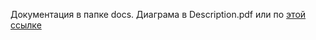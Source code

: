 Документация в папке docs.
Диаграма в Description.pdf или по <a href="https://viewer.diagrams.net/?tags=%7B%7D&highlight=0000ff&edit=_blank&layers=1&nav=1&title=%D0%94%D0%B8%D0%B0%D0%B3%D1%80%D0%B0%D0%BC%D0%BC%D0%B0%20%D0%B1%D0%B5%D0%B7%20%D0%BD%D0%B0%D0%B7%D0%B2%D0%B0%D0%BD%D0%B8%D1%8F.drawio#R7V1rb6M4F%2F41kWY%2FpOKW28emSXdXalfVttK%2B8%2BmVA07ClOCscdpmfv3aYHMxUGwS2mSa0aiFg4%2Bv5%2FL4HEN79s3m7XcMtut75MGgZxneW8%2Be9Sz6zxjSX4yyTyim6YwTygr7HqdlhEf%2FJ%2BREg1N3vgejQkGCUED8bZHoojCELinQAMbotVhsiYJiq1uwgiXCowuCMvUf3yPrhDoeGBn9D%2Biv1qJl0%2BBPNkAU5oRoDTz0WiDBN3KLQsK7%2BADxBoQwJPTJPcDPEPcG8zUhbKTXPeuW%2Fl%2By0lcrhFYBBFs%2FunLRhpLdiBa5XYKNH7B5zlU05RXR5ux5z77BCJHkavN2AwO2WGIZkj7d1jxN5wGzehUYfmzvvcf979%2FB8%2Bv9%2FOEHniLvZ5%2FX8gKCHZ%2FfnjUMaH1TNjI2SUIAhv%2FuWE%2BnZnbJHpN9UHxeuFrx33GNi8ryrJ1%2B0gqdU4OO6K26lpnRuzbZz%2Bm4NzN7YzP%2BacWUQfzzJv5JZ8GIH9nx7W18bfBH7GfCMs0xznLV3sbs9HaUY3HENS2Qp99wRj5COvkLedRcSGRytAVhtjhisB5yo74fEohDEPSZqvXHy4m1dOxFf7RcLvvWwBr3DccF%2FcnEGEBn5LqG4dTPOW09aek0WrcKImARqm%2BUviabgBJMegkCfxXSaxeyblDCC8TEp9p%2FzR9sfM9j7NPXtU%2Fg4xa4rK5XauwoDaNd6EE2KCNtjlUA32p1xkw1kZpMiDaQ4D0twhlsZ5CwCGvJ7cRrZnlsYXnWOatjcxrglmSV1pwpKL3gOqqhr8OSvm6Az5bSDQC1OcwEpMpWXIudIDyB6PkehNRObugsPO4jAje5BdtVLOKidgWjV38TUNNGn7lrP%2FDuwB7t2CREBLjP4m66Rtj%2FSbUAiHWmjzHhzmVgFEo8Mk6%2BhNmCmtxUcB7TEfe8L0ZcKUbPqVewGD9kluVBrLeRku5ARERXhBtgTz0QrVMBKgkjwC5v36mRwJwoH0P8xkZB%2FOxRWf6scYX8OVZXAjiqdRj1EseM5OQ2NpVzYXtjS8ssvqrg8UZwqZVApgS%2BoJBU1HGu0ux5mQNutgHaQ6jCxfpcarxhFm6E10ld11w4GEqZdj4jK8icOpuXSHFGEg4xL3pccTv%2F%2BGR9HUVUlaA3b1VN2ni%2Bqic%2BBrBhehcuom1xot6rFngx%2B7ff1MuLnsc8bdqEnk%2B0GmUMhVZ1WuHy%2BzcK1HnpVgESqNXHhEW7lxHCcS8jZY6lH1ATrMdDrSx8ZSzUo5CdOh%2BIJYwxPiHtoSXMgu0JtV7yBxT5xEdhA7NshCTRlNy18GgBXJLUYd6gAFHvNgtR7MfpVAcSiYI41w9XdzHXLHW93BUzRyvDNIK2wteCReqgMaIrkbunnlB4YV3HWY%2BOyt6Ue8%2BBovNMvezRnee45DzVYdu81jNdENvpIDanCNjGFSJnVIhcWvDoIjc5J7ymhjK6xV3lHquOtRl3ifHd%2BRFphYAYAHrSAG854PKEWKutXNGMGu3OIQEkLT0u66mis8woW%2By%2FAALp1FLrAiVgVikCjXL4tVztWNvVVtq9zgIlIlJT9rXV6F0lXnJxuqfpdMdGO6%2Bbhu6OLn2OfU5utzkccKqhDs9%2F0ffCbLjaHpgxMe8r3JMWM6bbcHU%2FqMfgYkgd2V%2FJTlfH3R6wR20RI9BiabtzbxMlWOwW1Es%2Bakck3DXy3RZ8GfJwQZj4lawC9cBSpUZSYoVGVJAqEU6h3NdCMwlaOBjO2EZncKY2dKALZ%2BbVe5ALnjkdPCMFERxDFU13J35nGUZodPKnCmv0IgnaG1cZbRxU2ZfeBZvH2QabnW1ErPI2uLRGMPSu2cEsZvKYT%2FHd4vQUT1XAN5%2F8j11fDfjdd16OXc%2FecsVme3ET0rHkmNjt9%2FyzjC2%2BE3xJV6FXOhEmWVI6HLTDLmyOg1L%2FwxRIf0VzS1h14EPQMAwA8V%2BK%2Fa1aVd7CA%2FLjY1Zc7gZW0fQPHEkwknFyrvxhL7mikeRDJlJFyUSUKoqFLB32AXJXPlimd0LlAk9OFp7I4RZHOcvRGT4RVu088IlSAOJ8sYkY3sG4pHVFXxqT1Gnv6WCSquDoL4hJGrFG3Up9DNaYGMaVkftXPOnq2MWn1nFwyGD4wTjEOQCHVMR6LzjkdHCIFCYZOqpRus6SjtbgnGAIHYpqWB1H5P8h2KjmJKiGaZXf8vS9YvHzzVexTlW8A7NA2IO47yaA4zqWIPyt38%2FTf0uqqXnTgk3BUStOoJyCiHTQqoa8ddC6uvB20LiyJhy17egT29Y5kd7BoD%2Bh4ex88WVjo7WxcY6ysenurKVVfjlGL%2Bh1AZonCTTlgNfIUhQ1p7uAVzkf%2FCsgTQ3M6MHIxf5WBzbut8qncOJzJ6roFftUa8hetRsQb94tegGv5wxePws56uhDFwBORbk6aFdRUztAjp%2FRMt8kqBqcLta5yXp1M9vFU06504sf25fi230X%2BK4F30dHge%2FdHdq2JuU0hLeCAtoiTNZohUIQzDOqlIjIytwhNsnxlP2AhOz5eoAdQcUJTfMQ6U2chbiy0qxETSIiS3qwb3BkaQ%2FjyhyPe%2B%2BmPujNA8Q%2BnTaGp4991GKkmP6YVMvDgWkN2yyCdXm3V5O5OFbCQcSWf%2FXkVqMUmKonbuq29R%2BTBbOkBNVQTlCpZrps6ejO0PzYTJdd9Smnryh4YtzNglfjkD5G8OyJFFSQYwWqgufIeTDZQXYteOWzN%2BpRrzu0yr1Xl8Gob48U0gSQoPB9jHUJk51OmMxReA3PqQrIdvaxIrvipElzDEwzthVS6QhdqLkVyCVL0UonmXno2%2BzvjYVtaalPsAxqL%2F7k4zrgFBcdmfJrUTz3hlb5g3HaLboBBJjalKbXsb70Riwx2FobsSq1NTv7TIp9SB7lFrjAq9DGb%2BpeI22ik2jn7sj1FgesMbqaCbw43HNxuLZ0Zm9cobqOXaW6naVA7bPKSxWS%2F9rORvXrgpX5nNJoFoXZ0MrnlGaharb0Zmbp061i6D1g5MIoSj%2Fbd3GrTV5Lx61W62ZnpxOd8kbt0AiB2O33WRBy2CsEMI1hYwST3bUPRDZu8JOvcHzWBj%2BNJIkT1W3f5RpJkYLSyfyaDT5dSLDPFduyAlF9h0dWdYdr%2ByWVNycjvfKDQv30IunxUaMTTvkAuJrQxxCkjS4YPb04%2FhEF3v7UlxflA9m2HAFVDqXKLy8qhlJ1Bd6SP69svi%2FwcvkJjy90K8BVZ8o7FWBmzK2iEA8Ns40tFxFkETPOa0RtCFldHxpDwQKNnrinGEmeYtI2FJx2SISCFd%2F61fYUg3cVoXmAuuWNBk8klR8P9cqPxnrlh%2FKf2mgoLxmWjgxF1dbrMHgn1JeCu1FBhU2zIQ1UkWEugkXJwJj2sI2BOaKtUDUVddGzD%2FKxkuaZptXOVMjBevOD05VO1RdljiKtRkFSDf2jENmJjCv2VqQkp%2FYny6lYpxMX1IFkAi05WqwqqEPpPEcpW9RaUOlt9teXkuLZ38yy5%2F8B#%7B%22pageId%22%3A%22RN_0jNI5n9WZRM32Zk7a%22%7D">этой ссылке</a> 
